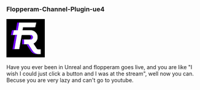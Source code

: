 ### Flopperam-Channel-Plugin-ue4

![lopperam-Channel-Plugin](/Resources/Icon128.png?raw=true "Flopperam")


Have you ever been in Unreal and flopperam goes live, and you are like "I wish I could just click a button and I was at the stream", well now you can. Becuse you are very lazy and can't go to youtube.

